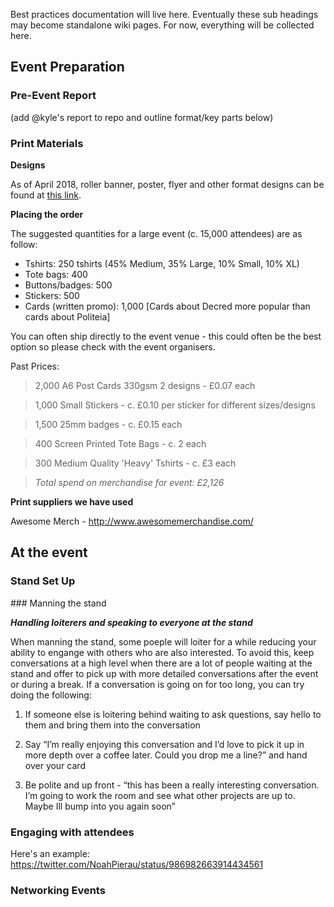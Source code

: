 Best practices documentation will live here. Eventually these sub headings may become standalone wiki pages. For now, everything will be collected here.

## Event Preparation
### Pre-Event Report 

(add @kyle's report to repo and outline format/key parts below)
### Print Materials
**Designs**

As of April 2018, roller banner, poster, flyer and other format designs can be found at [this link](https://www.notion.so/Print-matter-10-2017-06dd20f02dc34d19af52e51d784d32cd).

**Placing the order**

The suggested quantities for a large event (c. 15,000 attendees) are as follow:
* Tshirts: 250 tshirts (45% Medium, 35% Large, 10% Small, 10% XL)
* Tote bags: 400 
* Buttons/badges: 500
* Stickers: 500
* Cards (written promo): 1,000 [Cards about Decred more popular than cards about Politeia]

You can often ship directly to the event venue - this could often be the best option so please check with the event organisers. 

Past Prices:
> 2,000 A6 Post Cards 330gsm 2 designs - £0.07 each

> 1,000 Small Stickers - c. £0.10 per sticker for different sizes/designs

> 1,500 25mm badges - c. £0.15 each

> 400 Screen Printed Tote Bags - c. 2 each

> 300 Medium Quality 'Heavy' Tshirts - c. £3 each

> *Total spend on merchandise for event: £2,126*


**Print suppliers we have used**

Awesome Merch - http://www.awesomemerchandise.com/


## At the event
### Stand Set Up
### Manning the stand

***Handling loiterers and speaking to everyone at the stand***

When manning the stand, some poeple will loiter for a while reducing your ability to engange with others who are also interested. To avoid this, keep conversations at a high level when there are a lot of people waiting at the stand and offer to pick up with more detailed conversations after the event or during a break. If a conversation is going on for too long, you can try doing the following:

1) If someone else is loitering behind waiting to ask questions, say hello to them and bring them into the conversation

2) Say “I’m really enjoying this conversation and I’d love to pick it up in more depth over a coffee later. Could you drop me a line?” and hand over your card

3) Be polite and up front - “this has been a really interesting conversation. I’m going to work the room and see what other projects are up to. Maybe Ill bump into you again soon”
### Engaging with attendees

Here's an example: 
https://twitter.com/NoahPierau/status/986982663914434561

### Networking Events
